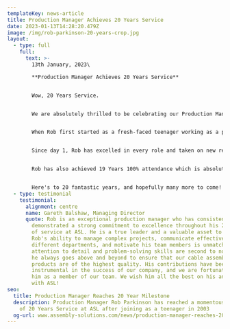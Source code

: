 ```yaml
---
templateKey: news-article
title: Production Manager Achieves 20 Years Service
date: 2023-01-13T14:28:20.479Z
image: /img/rob-parkinson-20-years-crop.jpg
layout:
  - type: full
    full:
      text: >-
        13th January, 2023\

        **Production Manager Achieves 20 Years Service**


        Wow, 20 Years Service.


        We are absolutely thrilled to be celebrating our Production Manager **Rob Parkinson** for achieving a mind-blowing milestone of 20 Years Service at ASL.


        When Rob first started as a fresh-faced teenager working as a production operator, little did we know, one day he would become a senior manager running our multi-million pound [cable assembly department](www.assembly-solutions.com/cable-assembly).


        Since day 1, Rob has excelled in every role and taken on new responsibilities with confidence and determination. He has been a key player in ASL's growth journey over the last 20 years and has proved to be not only a great leader but is also very knowledgeable on equipment & machinery. Last year Rob helped the company strategically invest £250,000 in new wire preparation & cable assembly machinery to improve processes and increase capacity.


        R﻿ob has also achieved 19 Years 100% attendance which is absolutely incredible.


        Here's to 20 fantastic years, and hopefully many more to come!
  - type: testimonial
    testimonial:
      alignment: centre
      name: Gareth Balshaw, Managing Director
      quote: Rob is an exceptional production manager who has consistently
        demonstrated a strong commitment to excellence throughout his 20 years
        of service at ASL. He is a true leader and a valuable asset to our team.
        Rob's ability to manage complex projects, communicate effectively with
        different departments, and motivate his team members is unmatched. His
        attention to detail and problem-solving skills are second to none, and
        he always goes above and beyond to ensure that our cable assembly
        products are of the highest quality. His contributions have been
        instrumental in the success of our company, and we are fortunate to have
        him as a member of our team. We wish him all the best on his anniversary
        with ASL!
seo:
  title: Production Manager Reaches 20 Year Milestone
  description: Production Manager Rob Parkinson has reached a momentous milestone
    of 20 Years Service at ASL after joining as a teenager in 2003
  og-url: www.assembly-solutions.com/news/production-manager-reaches-20-years-service
---
```

